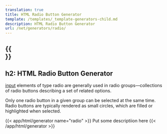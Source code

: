 ```yaml
---
translation: true
title: HTML Radio Button Generator
template: /templates/_template-generators-child.md
description: HTML Radio Button Generator
url: /net/generators/radio/
---
```


{{<section overview>}}
---
h2: HTML Radio Button Generator
---

[input](https://html.spec.whatwg.org/multipage/input.html#the-input-element) elements of type radio are generally used in radio groups—collections of radio buttons describing a set of related options.

Only one radio button in a given group can be selected at the same time. Radio buttons are typically rendered as small circles, which are filled or highlighted when selected.


{{< app/html/generator name="radio" >}}
Put some descriptiion here
{{< /app/html/generator >}}